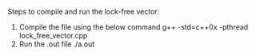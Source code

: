 Steps to compile and run the lock-free vector:
1. Compile the file using the below command
	g++ -std=c++0x  -pthread lock_free_vector.cpp
2. Run the .out file
	./a.out
